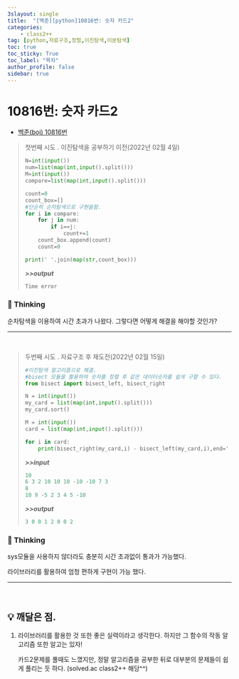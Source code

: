 ```yaml
---
3slayout: single
title:  "[백준][python]10816번: 숫자 카드2"
categories: 
    - class2++
tag: [python,자료구조,정렬,이진탐색,이분탐색]
toc: true
toc_sticky: True
toc_label: "목차"
author_profile: false
sidebar: true
---
```


# 10816번: 숫자 카드2



* [백준(boj) 10816번](https://www.acmicpc.net/problem/10816)

  

> 첫번째 시도 . 이진탐색을 공부하기 이전(2022년 02월 4일)
>
> ```python
> N=int(input())
> num=list(map(int,input().split()))
> M=int(input())
> compare=list(map(int,input().split()))
> 
> count=0
> count_box=[]
> #단순히 순차탐색으로 구현을함.
> for i in compare:
>     for j in num:
>         if i==j:
>             count+=1
>     count_box.append(count)
>     count=0
> 
> print(' '.join(map(str,count_box)))
> ```
>
> ***>>output***
>
> ```python
> Time error
> ```

### 🌝 Thinking

순차탐색을 이용하여 시간 초과가 나왔다. 그렇다면 어떻게 해결을 해야할 것인가?

---

<br/>

> 두번째 시도 . 자료구조 후 재도전(2022년 02월 15일)
>
> ```python
> #이진탐색 알고리즘으로 해결.
> #bisect 모듈을 활용하여 숫자를 정렬 후 같은 데이터숫자를 쉽게 구할 수 있다.
> from bisect import bisect_left, bisect_right
> 
> N = int(input())
> my_card = list(map(int,input().split()))
> my_card.sort()
> 
> M = int(input())
> card = list(map(int,input().split()))
> 
> for i in card:
>     print(bisect_right(my_card,i) - bisect_left(my_card,i),end=' ')
> ```
>
> ***>>input***
>
> ```python
> 10
> 6 3 2 10 10 10 -10 -10 7 3
> 8
> 10 9 -5 2 3 4 5 -10
> ```
>
> ***>>output***
>
> ```python
> 3 0 0 1 2 0 0 2
> ```

### 🌝 Thinking

  sys모듈을 사용하지 않더라도 충분히 시간 초과없이 통과가 가능했다.

라이브러리를 활용하여 엄청 편하게 구현이 가능 했다.

---

<br/>

## 💡 깨달은 점.

1. 라이브러리를 활용한 것 또한 좋은 실력이라고 생각한다. 하지만 그 함수의 작동 알고리즘 또한 알고는 있자!

   카드2문제를 풀때도 느꼈지만, 정말 알고리즘을 공부한 뒤로 대부분의 문제들이 쉽게 풀리는 듯 하다. (solved.ac class2++ 해당^^)
